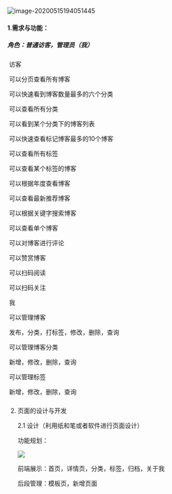 ![image-20200515194051445](C:\Users\AVE\AppData\Roaming\Typora\typora-user-images\image-20200515194051445.png)



#### 1.需求与功能：

##### 	角色：普通访客，管理员（我）

​				访客

​				可以分页查看所有博客

​				可以快速看到博客数量最多的六个分类

​				可以查看所有分类

​				可以看到某个分类下的博客列表

​				可以快速查看标记博客最多的10个博客

​				可以查看所有标签

​				可以查看某个标签的博客

​				可以根据年度查看博客

​				可以查看最新推荐博客

​				可以根据关键字搜索博客

​				可以查看单个博客

​				可以对博客进行评论

​				可以赞赏博客

​				可以扫码阅读

​				可以扫码关注

​		我

​				可以管理博客

​					    发布，分类，打标签，修改，删除，查询

​				可以管理博客分类

​					    新增，修改，删除，查询

​				可以管理标签

​					    新增，修改，删除，查询





##### 									

2. 页面的设计与开发

   2.1 设计（利用纸和笔或者软件进行页面设计）

   

   功能规划：

   ![](C:\Users\AVE\AppData\Roaming\Typora\typora-user-images\image-20200515194114312.png)

   

   

   前端展示：首页，详情页，分类，标签，归档，关于我

   

   后段管理：模板页，新增页面

   

   